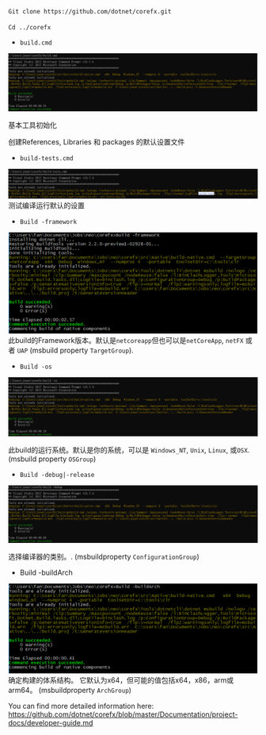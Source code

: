 ```
Git clone https://github.com/dotnet/corefx.git

Cd ../corefx
```

- `build.cmd`

![build.cmd](assets/build_cmd.png)

基本工具初始化

创建References, Libraries 和 packages 的默认设置文件

- `build-tests.cmd`

![build-tests.cmd](assets/build-tests_cmd.png)
测试编译运行默认的设置

- `Build -framework `

![build-framework.cmd](assets/build-framework_cmd.png)
此build的Framework版本。默认是`netcoreapp`但也可以是`netCoreApp`, `netFX` 或者 `UAP` (msbuild property `TargetGroup`).

- `Build -os `

![build-os.cmd](assets/build-os_cmd.png)  

此build的运行系统。默认是你的系统，可以是 `Windows_NT`, `Unix`, `Linux`, 或`OSX`. (msbuild property `OSGroup`)

- `Build -debug|-release`

![build-debug.cmd](assets/build-debug_cmd.png)  

选择编译器的类别。. (msbuildproperty `ConfigurationGroup`)

- Build -buildArch

![build-buildarch.cmd](assets/build-buildArch_cmd.png)
确定构建的体系结构。 它默认为x64，但可能的值包括x64，x86，arm或arm64。 (msbuildproperty `ArchGroup`)

You can find more detailed information here:
https://github.com/dotnet/corefx/blob/master/Documentation/project-docs/developer-guide.md
